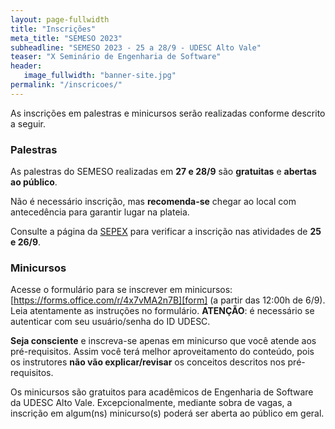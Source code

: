 ```yaml
---
layout: page-fullwidth
title: "Inscrições"
meta_title: "SEMESO 2023"
subheadline: "SEMESO 2023 - 25 a 28/9 - UDESC Alto Vale"
teaser: "X Seminário de Engenharia de Software"
header:
   image_fullwidth: "banner-site.jpg"
permalink: "/inscricoes/"
---
```


As inscrições em palestras e minicursos serão realizadas conforme descrito a seguir.

### Palestras

As palestras do SEMESO realizadas em **27 e 28/9** são **gratuitas** e **abertas ao público**. 

Não é necessário inscrição, mas **recomenda-se** chegar ao local com antecedência para garantir lugar na plateia.

Consulte a página da [SEPEX][sepex] para verificar a inscrição nas atividades de **25 e 26/9**.

### Minicursos

Acesse o formulário para se inscrever em minicursos: [https://forms.office.com/r/4x7vMA2n7B][form] (a partir das 12:00h de 6/9). Leia atentamente as instruções no formulário. **ATENÇÃO**: é necessário se autenticar com seu usuário/senha do ID UDESC.

**Seja consciente** e inscreva-se apenas em minicurso que você atende aos pré-requisitos. Assim você terá melhor aproveitamento do conteúdo, pois os instrutores **não vão explicar/revisar** os conceitos descritos nos pré-requisitos. 

Os minicursos são gratuitos para acadêmicos de Engenharia de Software da UDESC Alto Vale. Excepcionalmente, mediante sobra de vagas, a inscrição em algum(ns) minicurso(s) poderá ser aberta ao público em geral.




[sepex]: https://www.udesc.br/ceavi/sepex/2023
[form]: https://forms.office.com/r/4x7vMA2n7B
